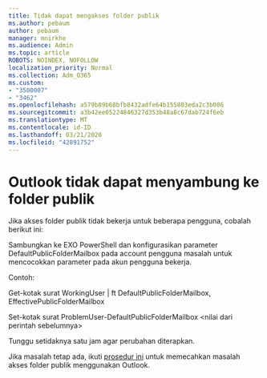 ```yaml
---
title: Tidak dapat mengakses folder publik
ms.author: pebaum
author: pebaum
manager: mnirkhe
ms.audience: Admin
ms.topic: article
ROBOTS: NOINDEX, NOFOLLOW
localization_priority: Normal
ms.collection: Adm_O365
ms.custom:
- "3500007"
- "3462"
ms.openlocfilehash: a579b89b68bfb8432adfe64b155803eda2c3b086
ms.sourcegitcommit: a3b42ee05224846327d353b48a8c67dab724f6eb
ms.translationtype: MT
ms.contentlocale: id-ID
ms.lasthandoff: 03/21/2020
ms.locfileid: "42891752"
---
```

# <a name="outlook-cannot-connect-to-public-folders"></a>Outlook tidak dapat menyambung ke folder publik

Jika akses folder publik tidak bekerja untuk beberapa pengguna, cobalah berikut ini:

Sambungkan ke EXO PowerShell dan konfigurasikan parameter DefaultPublicFolderMailbox pada account pengguna masalah untuk mencocokkan parameter pada akun pengguna bekerja.

Contoh:

Get-kotak surat WorkingUser | ft DefaultPublicFolderMailbox, EffectivePublicFolderMailbox

Set-kotak surat ProblemUser-DefaultPublicFolderMailbox \<nilai dari perintah sebelumnya>

Tunggu setidaknya satu jam agar perubahan diterapkan.

Jika masalah tetap ada, ikuti [prosedur ini](https://aka.ms/pfcte) untuk memecahkan masalah akses folder publik menggunakan Outlook.